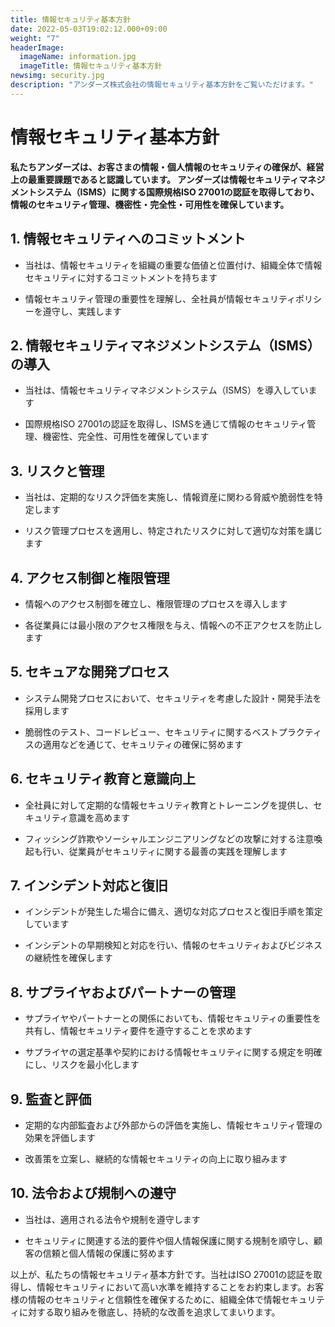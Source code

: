 ```yaml
---
title: 情報セキュリティ基本方針
date: 2022-05-03T19:02:12.000+09:00
weight: "7"
headerImage:
  imageName: information.jpg
  imageTitle: 情報セキュリティ基本方針
newsimg: security.jpg
description: "アンダーズ株式会社の情報セキュリティ基本方針をご覧いただけます。"
---
```

# 情報セキュリティ基本方針



**私たちアンダーズは、お客さまの情報・個人情報のセキュリティの確保が、経営上の最重要課題であると認識しています。 アンダーズは情報セキュリティマネジメントシステム（ISMS）に関する国際規格ISO 27001の認証を取得しており、情報のセキュリティ管理、機密性・完全性・可用性を確保しています。**

## 1. 情報セキュリティへのコミットメント

* 当社は、情報セキュリティを組織の重要な価値と位置付け、組織全体で情報セキュリティに対するコミットメントを持ちます

* 情報セキュリティ管理の重要性を理解し、全社員が情報セキュリティポリシーを遵守し、実践します

## 2. 情報セキュリティマネジメントシステム（ISMS）の導入

* 当社は、情報セキュリティマネジメントシステム（ISMS）を導入しています

* 国際規格ISO 27001の認証を取得し、ISMSを通じて情報のセキュリティ管理、機密性、完全性、可用性を確保しています

## 3. リスクと管理

* 当社は、定期的なリスク評価を実施し、情報資産に関わる脅威や脆弱性を特定します

* リスク管理プロセスを適用し、特定されたリスクに対して適切な対策を講じます

## 4. アクセス制御と権限管理

* 情報へのアクセス制御を確立し、権限管理のプロセスを導入します

* 各従業員には最小限のアクセス権限を与え、情報への不正アクセスを防止します

## 5. セキュアな開発プロセス

* システム開発プロセスにおいて、セキュリティを考慮した設計・開発手法を採用します

* 脆弱性のテスト、コードレビュー、セキュリティに関するベストプラクティスの適用などを通じて、セキュリティの確保に努めます

## 6. セキュリティ教育と意識向上

* 全社員に対して定期的な情報セキュリティ教育とトレーニングを提供し、セキュリティ意識を高めます

* フィッシング詐欺やソーシャルエンジニアリングなどの攻撃に対する注意喚起も行い、従業員がセキュリティに関する最善の実践を理解します

## 7. インシデント対応と復旧

* インシデントが発生した場合に備え、適切な対応プロセスと復旧手順を策定しています

* インシデントの早期検知と対応を行い、情報のセキュリティおよびビジネスの継続性を確保します

## 8. サプライヤおよびパートナーの管理

* サプライヤやパートナーとの関係においても、情報セキュリティの重要性を共有し、情報セキュリティ要件を遵守することを求めます

* サプライヤの選定基準や契約における情報セキュリティに関する規定を明確にし、リスクを最小化します

## 9. 監査と評価

* 定期的な内部監査および外部からの評価を実施し、情報セキュリティ管理の効果を評価します

* 改善策を立案し、継続的な情報セキュリティの向上に取り組みます

## 10. 法令および規制への遵守

* 当社は、適用される法令や規制を遵守します

* セキュリティに関連する法的要件や個人情報保護に関する規制を順守し、顧客の信頼と個人情報の保護に努めます

以上が、私たちの情報セキュリティ基本方針です。当社はISO 27001の認証を取得し、情報セキュリティにおいて高い水準を維持することをお約束します。お客様の情報のセキュリティと信頼性を確保するために、組織全体で情報セキュリティに対する取り組みを徹底し、持続的な改善を追求してまいります。
